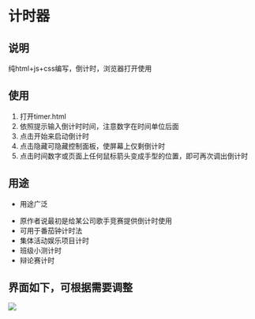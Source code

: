 # 计时器

## 说明

纯html+js+css编写，倒计时，浏览器打开使用

## 使用

1. 打开timer.html
2. 依照提示输入倒计时时间，注意数字在时间单位后面
3. 点击开始来启动倒计时
4. 点击隐藏可隐藏控制面板，使屏幕上仅剩倒计时
5. 点击时间数字或页面上任何鼠标箭头变成手型的位置，即可再次调出倒计时

## 用途

- 用途广泛
* 原作者说最初是给某公司歌手竞赛提供倒计时使用
* 可用于番茄钟计时法
* 集体活动娱乐项目计时
* 班级小测计时
* 辩论赛计时

## 界面如下，可根据需要调整

![](timer.png)
